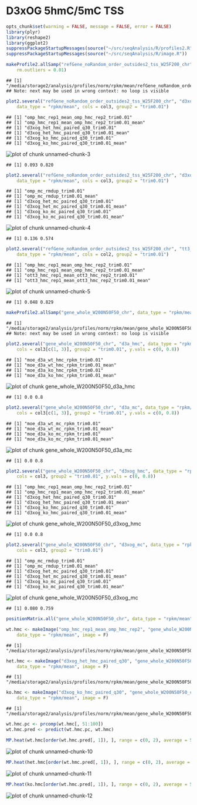 D3xOG 5hmC/5mC TSS
========================================================


```r
opts_chunk$set(warning = FALSE, message = FALSE, error = FALSE)
library(plyr)
library(reshape2)
library(ggplot2)
suppressPackageStartupMessages(source("~/src/seqAnalysis/R/profiles2.R"))
suppressPackageStartupMessages(source("~/src/seqAnalysis/R/image.R"))
```



```r
makeProfile2.allSamp("refGene_noRandom_order_outsides2_tss_W25F200_chr", data_type = "rpkm/mean", 
    rm.outliers = 0.01)
```

```
## [1] "/media/storage2/analysis/profiles/norm/rpkm/mean/refGene_noRandom_order_outsides2_tss_W25F200_chr"
## Note: next may be used in wrong context: no loop is visible
```



```r
plot2.several("refGene_noRandom_order_outsides2_tss_W25F200_chr", "d3xog_hmc", 
    data_type = "rpkm/mean", cols = col3, group2 = "trim0.01")
```

```
## [1] "omp_hmc_rep1_mean_omp_hmc_rep2_trim0.01"
## [1] "omp_hmc_rep1_mean_omp_hmc_rep2_trim0.01_mean"
## [1] "d3xog_het_hmc_paired_q30_trim0.01"
## [1] "d3xog_het_hmc_paired_q30_trim0.01_mean"
## [1] "d3xog_ko_hmc_paired_q30_trim0.01"
## [1] "d3xog_ko_hmc_paired_q30_trim0.01_mean"
```

![plot of chunk unnamed-chunk-3](figure/unnamed-chunk-3.png) 

```
## [1] 0.093 0.820
```



```r
plot2.several("refGene_noRandom_order_outsides2_tss_W25F200_chr", "d3xog_mc", 
    data_type = "rpkm/mean", cols = col3, group2 = "trim0.01")
```

```
## [1] "omp_mc_rmdup_trim0.01"
## [1] "omp_mc_rmdup_trim0.01_mean"
## [1] "d3xog_het_mc_paired_q30_trim0.01"
## [1] "d3xog_het_mc_paired_q30_trim0.01_mean"
## [1] "d3xog_ko_mc_paired_q30_trim0.01"
## [1] "d3xog_ko_mc_paired_q30_trim0.01_mean"
```

![plot of chunk unnamed-chunk-4](figure/unnamed-chunk-4.png) 

```
## [1] 0.136 0.574
```



```r
plot2.several("refGene_noRandom_order_outsides2_tss_W25F200_chr", "tt3_rep", 
    data_type = "rpkm/mean", cols = col2, group2 = "trim0.01")
```

```
## [1] "omp_hmc_rep1_mean_omp_hmc_rep2_trim0.01"
## [1] "omp_hmc_rep1_mean_omp_hmc_rep2_trim0.01_mean"
## [1] "ott3_hmc_rep1_mean_ott3_hmc_rep2_trim0.01"
## [1] "ott3_hmc_rep1_mean_ott3_hmc_rep2_trim0.01_mean"
```

![plot of chunk unnamed-chunk-5](figure/unnamed-chunk-5.png) 

```
## [1] 0.048 0.829
```



```r
makeProfile2.allSamp("gene_whole_W200N50F50_chr", data_type = "rpkm/mean", rm.outliers = 0.01)
```

```
## [1] "/media/storage2/analysis/profiles/norm/rpkm/mean/gene_whole_W200N50F50_chr"
## Note: next may be used in wrong context: no loop is visible
```



```r
plot2.several("gene_whole_W200N50F50_chr", "d3a_hmc", data_type = "rpkm/mean", 
    cols = col3[c(1, 3)], group2 = "trim0.01", y.vals = c(0, 0.8))
```

```
## [1] "moe_d3a_wt_hmc_rpkm_trim0.01"
## [1] "moe_d3a_wt_hmc_rpkm_trim0.01_mean"
## [1] "moe_d3a_ko_hmc_rpkm_trim0.01"
## [1] "moe_d3a_ko_hmc_rpkm_trim0.01_mean"
```

![plot of chunk gene_whole_W200N50F50_d3a_hmc](figure/gene_whole_W200N50F50_d3a_hmc.png) 

```
## [1] 0.0 0.8
```



```r
plot2.several("gene_whole_W200N50F50_chr", "d3a_mc", data_type = "rpkm/mean", 
    cols = col3[c(1, 3)], group2 = "trim0.01", y.vals = c(0, 0.8))
```

```
## [1] "moe_d3a_wt_mc_rpkm_trim0.01"
## [1] "moe_d3a_wt_mc_rpkm_trim0.01_mean"
## [1] "moe_d3a_ko_mc_rpkm_trim0.01"
## [1] "moe_d3a_ko_mc_rpkm_trim0.01_mean"
```

![plot of chunk gene_whole_W200N50F50_d3a_mc](figure/gene_whole_W200N50F50_d3a_mc.png) 

```
## [1] 0.0 0.8
```



```r
plot2.several("gene_whole_W200N50F50_chr", "d3xog_hmc", data_type = "rpkm/mean", 
    cols = col3, group2 = "trim0.01", y.vals = c(0, 0.8))
```

```
## [1] "omp_hmc_rep1_mean_omp_hmc_rep2_trim0.01"
## [1] "omp_hmc_rep1_mean_omp_hmc_rep2_trim0.01_mean"
## [1] "d3xog_het_hmc_paired_q30_trim0.01"
## [1] "d3xog_het_hmc_paired_q30_trim0.01_mean"
## [1] "d3xog_ko_hmc_paired_q30_trim0.01"
## [1] "d3xog_ko_hmc_paired_q30_trim0.01_mean"
```

![plot of chunk gene_whole_W200N50F50_d3xog_hmc](figure/gene_whole_W200N50F50_d3xog_hmc.png) 

```
## [1] 0.0 0.8
```



```r
plot2.several("gene_whole_W200N50F50_chr", "d3xog_mc", data_type = "rpkm/mean", 
    cols = col3, group2 = "trim0.01")
```

```
## [1] "omp_mc_rmdup_trim0.01"
## [1] "omp_mc_rmdup_trim0.01_mean"
## [1] "d3xog_het_mc_paired_q30_trim0.01"
## [1] "d3xog_het_mc_paired_q30_trim0.01_mean"
## [1] "d3xog_ko_mc_paired_q30_trim0.01"
## [1] "d3xog_ko_mc_paired_q30_trim0.01_mean"
```

![plot of chunk gene_whole_W200N50F50_d3xog_mc](figure/gene_whole_W200N50F50_d3xog_mc.png) 

```
## [1] 0.080 0.759
```





```r
positionMatrix.all("gene_whole_W200N50F50_chr", data_type = "rpkm/mean")
```



```r
wt.hmc <- makeImage("omp_hmc_rep1_mean_omp_hmc_rep2", "gene_whole_W200N50F50_chr", 
    data_type = "rpkm/mean", image = F)
```

```
## [1] "/media/storage2/analysis/profiles/norm/rpkm/mean/gene_whole_W200N50F50_chr/images/omp_hmc_rep1_mean_omp_hmc_rep2"
```

```r
het.hmc <- makeImage("d3xog_het_hmc_paired_q30", "gene_whole_W200N50F50_chr", 
    data_type = "rpkm/mean", image = F)
```

```
## [1] "/media/storage2/analysis/profiles/norm/rpkm/mean/gene_whole_W200N50F50_chr/images/d3xog_het_hmc_paired_q30"
```

```r
ko.hmc <- makeImage("d3xog_ko_hmc_paired_q30", "gene_whole_W200N50F50_chr", 
    data_type = "rpkm/mean", image = F)
```

```
## [1] "/media/storage2/analysis/profiles/norm/rpkm/mean/gene_whole_W200N50F50_chr/images/d3xog_ko_hmc_paired_q30"
```



```r
wt.hmc.pc <- prcomp(wt.hmc[, 51:100])
wt.hmc.pred <- predict(wt.hmc.pc, wt.hmc)
```



```r
MP.heat(wt.hmc[order(wt.hmc.pred[, 1]), ], range = c(0, 2), average = 50)
```

![plot of chunk unnamed-chunk-10](figure/unnamed-chunk-10.png) 



```r
MP.heat(het.hmc[order(wt.hmc.pred[, 1]), ], range = c(0, 2), average = 50)
```

![plot of chunk unnamed-chunk-11](figure/unnamed-chunk-11.png) 



```r
MP.heat(ko.hmc[order(wt.hmc.pred[, 1]), ], range = c(0, 2), average = 50)
```

![plot of chunk unnamed-chunk-12](figure/unnamed-chunk-12.png) 



